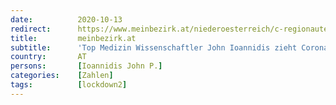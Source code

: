 ```yaml
---
date:          2020-10-13
redirect:      https://www.meinbezirk.at/niederoesterreich/c-regionauten-community/top-medizin-wissenschaftler-johnn-ioannidis-zieht-corona-bilanz_a4293525
title:         meinbezirk.at
subtitle:      'Top Medizin Wissenschaftler John Ioannidis zieht Corona Bilanz'
country:       AT
persons:       [Ioannidis John P.]
categories:    [Zahlen]
tags:          [lockdown2]
---
```

